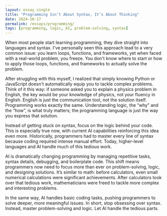 ```yaml
---
layout: essay_single
title: "Programming Isn’t About Syntax, It’s About Thinking"
date: 2024-10-17
permalink: /essays/programming/
tags: [programming, logic, AI, problem-solving, syntax]
---
```


When most people start learning programming, they dive straight into languages and syntax. I've personally seen this approach lead to a very common issue: you learn loops, functions, and frameworks, yet when faced with a real-world problem, you freeze. You don't know where to start or how to apply those loops, functions, and frameworks to actually solve the problem.

After struggling with this myself, I realized that simply knowing Python or JavaScript doesn't automatically equip you to tackle complex problems. Think of it this way: if someone asked you to explain a physics problem in English, the key would be your knowledge of physics, not your fluency in English. English is just the communication tool, not the solution itself. Programming works exactly the same. Understanding logic, the “why” and the “how”, is what truly matters; the programming language is just the way you express that solution.

Instead of getting stuck on syntax, focus on the logic behind your code. This is especially true now, with current AI capabilities reinforcing this idea even more. Historically, programmers had to master every line of syntax because coding required intense manual effort. Today, higher-level languages and AI handle much of this tedious work.

AI is dramatically changing programming by managing repetitive tasks, syntax details, debugging, and boilerplate code. This shift means programmers now need to focus more than ever on problem-solving, logic, and designing solutions. It’s similar to math: before calculators, even small numerical calculations were significant achievements. After calculators took over that tedious work, mathematicians were freed to tackle more complex and interesting problems.

In the same way, AI handles basic coding tasks, pushing programmers to solve deeper, more meaningful issues. In short, stop obsessing over syntax. Instead, master problem-solving and logic. Let AI handle the tedious parts.
